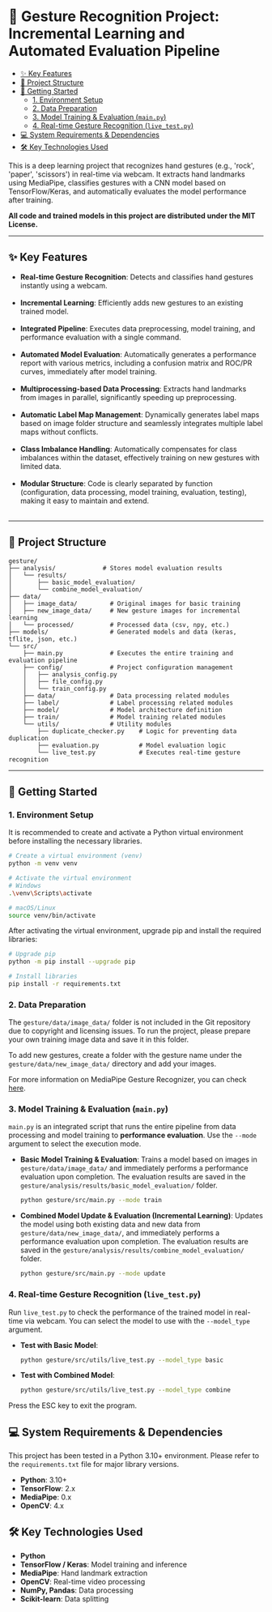 # 👋 Gesture Recognition Project: Incremental Learning and Automated Evaluation Pipeline

<!-- TOC Start -->
- [✨ Key Features](#-key-features)
- [📂 Project Structure](#-project-structure)
- [🚀 Getting Started](#-getting-started)
  - [1. Environment Setup](#1-environment-setup)
  - [2. Data Preparation](#2-data-preparation)
  - [3. Model Training & Evaluation (`main.py`)](#3-model-training--evaluation-mainpy)
  - [4. Real-time Gesture Recognition (`live_test.py`)](#4-real-time-gesture-recognition-live-testpy)
- [💻 System Requirements & Dependencies](#-system-requirements--dependencies)
- [🛠️ Key Technologies Used](#-key-technologies-used)
<!-- TOC End -->

This is a deep learning project that recognizes hand gestures (e.g., 'rock', 'paper', 'scissors') in real-time via webcam. It extracts hand landmarks using MediaPipe, classifies gestures with a CNN model based on TensorFlow/Keras, and automatically evaluates the model performance after training.

**All code and trained models in this project are distributed under the MIT License.**

---

## ✨ Key Features
-   **Real-time Gesture Recognition**: Detects and classifies hand gestures instantly using a webcam.<br><br>
-   **Incremental Learning**: Efficiently adds new gestures to an existing trained model.<br><br>
-   **Integrated Pipeline**: Executes data preprocessing, model training, and performance evaluation with a single command.<br><br>
-   **Automated Model Evaluation**: Automatically generates a performance report with various metrics, including a confusion matrix and ROC/PR curves, immediately after model training.<br><br>
-   **Multiprocessing-based Data Processing**: Extracts hand landmarks from images in parallel, significantly speeding up preprocessing.<br><br>
-   **Automatic Label Map Management**: Dynamically generates label maps based on image folder structure and seamlessly integrates multiple label maps without conflicts.<br><br>
-   **Class Imbalance Handling**: Automatically compensates for class imbalances within the dataset, effectively training on new gestures with limited data.<br><br>
-   **Modular Structure**: Code is clearly separated by function (configuration, data processing, model training, evaluation, testing), making it easy to maintain and extend.<br><br>

---

## 📂 Project Structure

```
gesture/
├── analysis/             # Stores model evaluation results
│   └── results/
│       ├── basic_model_evaluation/
│       └── combine_model_evaluation/
├── data/
│   ├── image_data/         # Original images for basic training
│   ├── new_image_data/     # New gesture images for incremental learning
│   └── processed/          # Processed data (csv, npy, etc.)
├── models/                 # Generated models and data (keras, tflite, json, etc.)
└── src/
    ├── main.py             # Executes the entire training and evaluation pipeline
    ├── config/             # Project configuration management
    │   ├── analysis_config.py
    │   ├── file_config.py
    │   └── train_config.py
    ├── data/               # Data processing related modules
    ├── label/              # Label processing related modules
    ├── model/              # Model architecture definition
    ├── train/              # Model training related modules
    └── utils/              # Utility modules
        ├── duplicate_checker.py    # Logic for preventing data duplication
        ├── evaluation.py           # Model evaluation logic
        └── live_test.py            # Executes real-time gesture recognition
```

---

## 🚀 Getting Started

### 1. Environment Setup

It is recommended to create and activate a Python virtual environment before installing the necessary libraries.

```bash
# Create a virtual environment (venv)
python -m venv venv

# Activate the virtual environment
# Windows
.\venv\Scripts\activate

# macOS/Linux
source venv/bin/activate
```

After activating the virtual environment, upgrade pip and install the required libraries:

```bash
# Upgrade pip
python -m pip install --upgrade pip

# Install libraries
pip install -r requirements.txt
```

### 2. Data Preparation

The `gesture/data/image_data/` folder is not included in the Git repository due to copyright and licensing issues. To run the project, please prepare your own training image data and save it in this folder.

To add new gestures, create a folder with the gesture name under the `gesture/data/new_image_data/` directory and add your images.

For more information on MediaPipe Gesture Recognizer, you can check [here](https://ai.google.dev/edge/mediapipe/solutions/vision/gesture_recognizer?hl=ko).

### 3. Model Training & Evaluation (`main.py`)

`main.py` is an integrated script that runs the entire pipeline from data processing and model training to **performance evaluation**. Use the `--mode` argument to select the execution mode.

*   **Basic Model Training & Evaluation**:
    Trains a model based on images in `gesture/data/image_data/` and immediately performs a performance evaluation upon completion. The evaluation results are saved in the `gesture/analysis/results/basic_model_evaluation/` folder.
    ```bash
    python gesture/src/main.py --mode train
    ```

*   **Combined Model Update & Evaluation (Incremental Learning)**:
    Updates the model using both existing data and new data from `gesture/data/new_image_data/`, and immediately performs a performance evaluation upon completion. The evaluation results are saved in the `gesture/analysis/results/combine_model_evaluation/` folder.
    ```bash
    python gesture/src/main.py --mode update
    ```

### 4. Real-time Gesture Recognition (`live_test.py`)

Run `live_test.py` to check the performance of the trained model in real-time via webcam. You can select the model to use with the `--model_type` argument.

*   **Test with Basic Model**:
    ```bash
    python gesture/src/utils/live_test.py --model_type basic
    ```

*   **Test with Combined Model**:
    ```bash
    python gesture/src/utils/live_test.py --model_type combine
    ```
Press the ESC key to exit the program.

## 💻 System Requirements & Dependencies

This project has been tested in a Python 3.10+ environment. Please refer to the `requirements.txt` file for major library versions.

*   **Python**: 3.10+
*   **TensorFlow**: 2.x
*   **MediaPipe**: 0.x
*   **OpenCV**: 4.x



## 🛠️ Key Technologies Used

-   **Python**
-   **TensorFlow / Keras**: Model training and inference
-   **MediaPipe**: Hand landmark extraction
-   **OpenCV**: Real-time video processing
-   **NumPy, Pandas**: Data processing
-   **Scikit-learn**: Data splitting